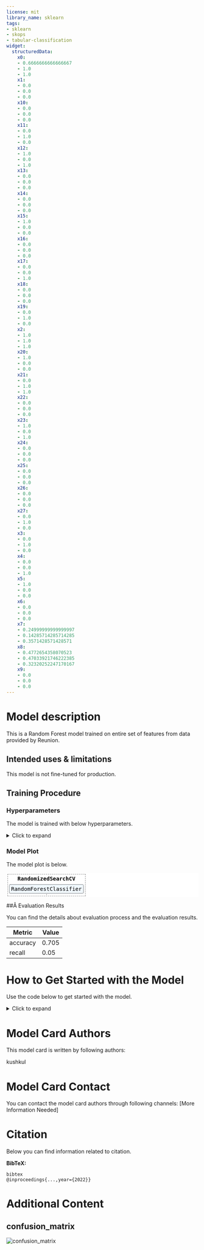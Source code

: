 ```yaml
---
license: mit
library_name: sklearn
tags:
- sklearn
- skops
- tabular-classification
widget:
  structuredData:
    x0:
    - 0.6666666666666667
    - 1.0
    - 1.0
    x1:
    - 0.0
    - 0.0
    - 0.0
    x10:
    - 0.0
    - 0.0
    - 0.0
    x11:
    - 0.0
    - 1.0
    - 0.0
    x12:
    - 1.0
    - 0.0
    - 1.0
    x13:
    - 0.0
    - 0.0
    - 0.0
    x14:
    - 0.0
    - 0.0
    - 0.0
    x15:
    - 1.0
    - 0.0
    - 0.0
    x16:
    - 0.0
    - 0.0
    - 0.0
    x17:
    - 0.0
    - 0.0
    - 1.0
    x18:
    - 0.0
    - 0.0
    - 0.0
    x19:
    - 0.0
    - 1.0
    - 0.0
    x2:
    - 1.0
    - 1.0
    - 1.0
    x20:
    - 1.0
    - 0.0
    - 0.0
    x21:
    - 0.0
    - 1.0
    - 1.0
    x22:
    - 0.0
    - 0.0
    - 0.0
    x23:
    - 1.0
    - 0.0
    - 1.0
    x24:
    - 0.0
    - 0.0
    - 0.0
    x25:
    - 0.0
    - 0.0
    - 0.0
    x26:
    - 0.0
    - 0.0
    - 0.0
    x27:
    - 0.0
    - 1.0
    - 0.0
    x3:
    - 0.0
    - 1.0
    - 0.0
    x4:
    - 0.0
    - 0.0
    - 1.0
    x5:
    - 1.0
    - 0.0
    - 0.0
    x6:
    - 0.0
    - 0.0
    - 0.0
    x7:
    - 0.24999999999999997
    - 0.14285714285714285
    - 0.3571428571428571
    x8:
    - 0.4772654358070523
    - 0.47033921746222385
    - 0.32320252247170167
    x9:
    - 0.0
    - 0.0
    - 0.0
---
```


# Model description

This is a Random Forest model trained on entire set of features from data provided by Reunion.

## Intended uses & limitations

This model is not fine-tuned for production.

## Training Procedure

### Hyperparameters

The model is trained with below hyperparameters.

<details>
<summary> Click to expand </summary>

| Hyperparameter                      | Value                                                                                                                                                                                                                                                                       |
|-------------------------------------|-----------------------------------------------------------------------------------------------------------------------------------------------------------------------------------------------------------------------------------------------------------------------------|
| cv                                  | 3                                                                                                                                                                                                                                                                           |
| error_score                         | nan                                                                                                                                                                                                                                                                         |
| estimator__bootstrap                | True                                                                                                                                                                                                                                                                        |
| estimator__ccp_alpha                | 0.0                                                                                                                                                                                                                                                                         |
| estimator__class_weight             | balanced                                                                                                                                                                                                                                                                    |
| estimator__criterion                | gini                                                                                                                                                                                                                                                                        |
| estimator__max_depth                |                                                                                                                                                                                                                                                                             |
| estimator__max_features             | auto                                                                                                                                                                                                                                                                        |
| estimator__max_leaf_nodes           |                                                                                                                                                                                                                                                                             |
| estimator__max_samples              |                                                                                                                                                                                                                                                                             |
| estimator__min_impurity_decrease    | 0.0                                                                                                                                                                                                                                                                         |
| estimator__min_impurity_split       |                                                                                                                                                                                                                                                                             |
| estimator__min_samples_leaf         | 1                                                                                                                                                                                                                                                                           |
| estimator__min_samples_split        | 2                                                                                                                                                                                                                                                                           |
| estimator__min_weight_fraction_leaf | 0.0                                                                                                                                                                                                                                                                         |
| estimator__n_estimators             | 100                                                                                                                                                                                                                                                                         |
| estimator__n_jobs                   | -1                                                                                                                                                                                                                                                                          |
| estimator__oob_score                | False                                                                                                                                                                                                                                                                       |
| estimator__random_state             | 42                                                                                                                                                                                                                                                                          |
| estimator__verbose                  | 1                                                                                                                                                                                                                                                                           |
| estimator__warm_start               | False                                                                                                                                                                                                                                                                       |
| estimator                           | RandomForestClassifier(class_weight='balanced', n_jobs=-1, random_state=42,
                       verbose=1)                                                                                                                                                                                                                                                                             |
| n_iter                              | 100                                                                                                                                                                                                                                                                         |
| n_jobs                              | -1                                                                                                                                                                                                                                                                          |
| param_distributions                 | {'n_estimators': [200, 400, 600, 800, 1000, 1200, 1400, 1600, 1800, 2000], 'max_features': ['auto', 'sqrt'], 'max_depth': [10, 20, 30, 40, 50, 60, 70, 80, 90, 100, 110, None], 'min_samples_split': [2, 5, 10], 'min_samples_leaf': [1, 2, 4], 'bootstrap': [True, False]} |
| pre_dispatch                        | 2*n_jobs                                                                                                                                                                                                                                                                    |
| random_state                        | 42                                                                                                                                                                                                                                                                          |
| refit                               | True                                                                                                                                                                                                                                                                        |
| return_train_score                  | False                                                                                                                                                                                                                                                                       |
| scoring                             |                                                                                                                                                                                                                                                                             |
| verbose                             | 2                                                                                                                                                                                                                                                                           |

</details>

### Model Plot

The model plot is below.

<style>#sk-612ecc16-5410-4287-9cca-3bb6bb70aa61 {color: black;background-color: white;}#sk-612ecc16-5410-4287-9cca-3bb6bb70aa61 pre{padding: 0;}#sk-612ecc16-5410-4287-9cca-3bb6bb70aa61 div.sk-toggleable {background-color: white;}#sk-612ecc16-5410-4287-9cca-3bb6bb70aa61 label.sk-toggleable__label {cursor: pointer;display: block;width: 100%;margin-bottom: 0;padding: 0.2em 0.3em;box-sizing: border-box;text-align: center;}#sk-612ecc16-5410-4287-9cca-3bb6bb70aa61 div.sk-toggleable__content {max-height: 0;max-width: 0;overflow: hidden;text-align: left;background-color: #f0f8ff;}#sk-612ecc16-5410-4287-9cca-3bb6bb70aa61 div.sk-toggleable__content pre {margin: 0.2em;color: black;border-radius: 0.25em;background-color: #f0f8ff;}#sk-612ecc16-5410-4287-9cca-3bb6bb70aa61 input.sk-toggleable__control:checked~div.sk-toggleable__content {max-height: 200px;max-width: 100%;overflow: auto;}#sk-612ecc16-5410-4287-9cca-3bb6bb70aa61 div.sk-estimator input.sk-toggleable__control:checked~label.sk-toggleable__label {background-color: #d4ebff;}#sk-612ecc16-5410-4287-9cca-3bb6bb70aa61 div.sk-label input.sk-toggleable__control:checked~label.sk-toggleable__label {background-color: #d4ebff;}#sk-612ecc16-5410-4287-9cca-3bb6bb70aa61 input.sk-hidden--visually {border: 0;clip: rect(1px 1px 1px 1px);clip: rect(1px, 1px, 1px, 1px);height: 1px;margin: -1px;overflow: hidden;padding: 0;position: absolute;width: 1px;}#sk-612ecc16-5410-4287-9cca-3bb6bb70aa61 div.sk-estimator {font-family: monospace;background-color: #f0f8ff;margin: 0.25em 0.25em;border: 1px dotted black;border-radius: 0.25em;box-sizing: border-box;}#sk-612ecc16-5410-4287-9cca-3bb6bb70aa61 div.sk-estimator:hover {background-color: #d4ebff;}#sk-612ecc16-5410-4287-9cca-3bb6bb70aa61 div.sk-parallel-item::after {content: "";width: 100%;border-bottom: 1px solid gray;flex-grow: 1;}#sk-612ecc16-5410-4287-9cca-3bb6bb70aa61 div.sk-label:hover label.sk-toggleable__label {background-color: #d4ebff;}#sk-612ecc16-5410-4287-9cca-3bb6bb70aa61 div.sk-serial::before {content: "";position: absolute;border-left: 1px solid gray;box-sizing: border-box;top: 2em;bottom: 0;left: 50%;}#sk-612ecc16-5410-4287-9cca-3bb6bb70aa61 div.sk-serial {display: flex;flex-direction: column;align-items: center;background-color: white;}#sk-612ecc16-5410-4287-9cca-3bb6bb70aa61 div.sk-item {z-index: 1;}#sk-612ecc16-5410-4287-9cca-3bb6bb70aa61 div.sk-parallel {display: flex;align-items: stretch;justify-content: center;background-color: white;}#sk-612ecc16-5410-4287-9cca-3bb6bb70aa61 div.sk-parallel-item {display: flex;flex-direction: column;position: relative;background-color: white;}#sk-612ecc16-5410-4287-9cca-3bb6bb70aa61 div.sk-parallel-item:first-child::after {align-self: flex-end;width: 50%;}#sk-612ecc16-5410-4287-9cca-3bb6bb70aa61 div.sk-parallel-item:last-child::after {align-self: flex-start;width: 50%;}#sk-612ecc16-5410-4287-9cca-3bb6bb70aa61 div.sk-parallel-item:only-child::after {width: 0;}#sk-612ecc16-5410-4287-9cca-3bb6bb70aa61 div.sk-dashed-wrapped {border: 1px dashed gray;margin: 0.2em;box-sizing: border-box;padding-bottom: 0.1em;background-color: white;position: relative;}#sk-612ecc16-5410-4287-9cca-3bb6bb70aa61 div.sk-label label {font-family: monospace;font-weight: bold;background-color: white;display: inline-block;line-height: 1.2em;}#sk-612ecc16-5410-4287-9cca-3bb6bb70aa61 div.sk-label-container {position: relative;z-index: 2;text-align: center;}#sk-612ecc16-5410-4287-9cca-3bb6bb70aa61 div.sk-container {display: inline-block;position: relative;}</style><div id="sk-612ecc16-5410-4287-9cca-3bb6bb70aa61" class"sk-top-container"><div class="sk-container"><div class="sk-item sk-dashed-wrapped"><div class="sk-label-container"><div class="sk-label sk-toggleable"><input class="sk-toggleable__control sk-hidden--visually" id="e81b924e-93ea-42c0-84fd-af8e0ec97962" type="checkbox" ><label class="sk-toggleable__label" for="e81b924e-93ea-42c0-84fd-af8e0ec97962">RandomizedSearchCV</label><div class="sk-toggleable__content"><pre>RandomizedSearchCV(cv=3,estimator=RandomForestClassifier(class_weight='balanced',n_jobs=-1, random_state=42,verbose=1),n_iter=100, n_jobs=-1,param_distributions={'bootstrap': [True, False],'max_depth': [10, 20, 30, 40, 50, 60,70, 80, 90, 100, 110,None],'max_features': ['auto', 'sqrt'],'min_samples_leaf': [1, 2, 4],'min_samples_split': [2, 5, 10],'n_estimators': [200, 400, 600, 800,1000, 1200, 1400, 1600,1800, 2000]},random_state=42, verbose=2)</pre></div></div></div><div class="sk-parallel"><div class="sk-parallel-item"><div class="sk-item"><div class="sk-serial"><div class="sk-item"><div class="sk-estimator sk-toggleable"><input class="sk-toggleable__control sk-hidden--visually" id="4a4e6c45-5264-4a41-8fbe-d7cb73b658bb" type="checkbox" ><label class="sk-toggleable__label" for="4a4e6c45-5264-4a41-8fbe-d7cb73b658bb">RandomForestClassifier</label><div class="sk-toggleable__content"><pre>RandomForestClassifier(class_weight='balanced', n_jobs=-1, random_state=42,verbose=1)</pre></div></div></div></div></div></div></div></div></div></div>

##Â Evaluation Results

You can find the details about evaluation process and the evaluation results.



| Metric   |   Value |
|----------|---------|
| accuracy |   0.705 |
| recall   |   0.05  |

# How to Get Started with the Model

Use the code below to get started with the model.

<details>
<summary> Click to expand </summary>

```python
import pickle 
with open(dtc_pkl_filename, 'rb') as file: 
    clf = pickle.load(file)
```

</details>




# Model Card Authors

This model card is written by following authors:

kushkul

# Model Card Contact

You can contact the model card authors through following channels:
[More Information Needed]

# Citation

Below you can find information related to citation.

**BibTeX:**
```
bibtex
@inproceedings{...,year={2022}}
```


# Additional Content

## confusion_matrix

![confusion_matrix](confusion_matrix.png)